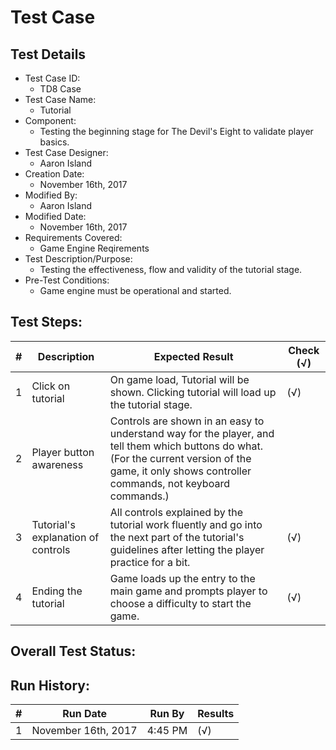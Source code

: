 # Test Case 

## Test Details

* Test Case ID:
  * TD8 Case 
* Test Case Name:
  * Tutorial
* Component: 
  * Testing the beginning stage for The Devil's Eight to validate player basics.
* Test Case Designer:
  * Aaron Island
* Creation Date:
  * November 16th, 2017
* Modified By:
  * Aaron Island
* Modified Date:
  * November 16th, 2017
* Requirements Covered:
  * Game Engine Reqirements
* Test Description/Purpose:
  * Testing the effectiveness, flow and validity of the tutorial stage.
* Pre-Test Conditions:
  * Game engine must be operational and started.
## Test Steps: 
| # | Description | Expected Result | Check (√) |
| --- | --- | --- | --- |
| 1 | Click on tutorial | On game load, Tutorial will be shown. Clicking tutorial will load up the tutorial stage. | (√) |			
| 2 | Player button awareness | Controls are shown in an easy to understand way for the player, and tell them which buttons do what. (For the current version of the game, it only shows controller commands, not keyboard commands.) | |			
| 3 | Tutorial's explanation of controls | All controls explained by the tutorial work fluently and go into the next part of the tutorial's guidelines after letting the player practice for a bit. | (√) |			
| 4 | Ending the tutorial | Game loads up the entry to the main game and prompts player to choose a difficulty to start the game. | (√) |						

## Overall Test Status:



## Run History:
| # |	Run Date |	Run By |	Results |
| --- | --- | --- | --- |
| 1 | November 16th, 2017 | 4:45 PM | (√) |			
